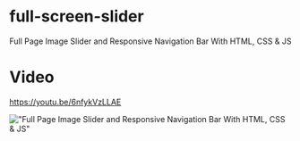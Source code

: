 # full-screen-slider
 Full Page Image Slider and Responsive Navigation Bar With HTML, CSS & JS

# Video
 https://youtu.be/6nfykVzLLAE

 !["Full Page Image Slider and Responsive Navigation Bar With HTML, CSS & JS"](https://raw.githubusercontent.com/trananhtuat/full-screen-slider/main/Screenshot_1.png "Full Page Image Slider and Responsive Navigation Bar With HTML, CSS & JS")

